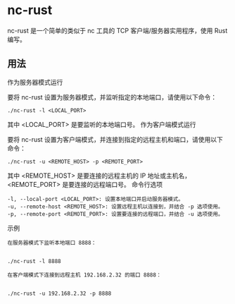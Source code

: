 # nc-rust

nc-rust 是一个简单的类似于 nc 工具的 TCP 客户端/服务器实用程序，使用 Rust 编写。
## 用法
作为服务器模式运行

要将 nc-rust 设置为服务器模式，并监听指定的本地端口，请使用以下命令：


    ./nc-rust -l <LOCAL_PORT>

其中 <LOCAL_PORT> 是要监听的本地端口号。
作为客户端模式运行

要将 nc-rust 设置为客户端模式，并连接到指定的远程主机和端口，请使用以下命令：


    ./nc-rust -u <REMOTE_HOST> -p <REMOTE_PORT>

其中 <REMOTE_HOST> 是要连接的远程主机的 IP 地址或主机名， <REMOTE_PORT> 是要连接的远程端口号。
命令行选项

    -l, --local-port <LOCAL_PORT>: 设置本地端口并启动服务器模式。
    -u, --remote-host <REMOTE_HOST>: 设置远程主机以连接到，并结合 -p 选项使用。
    -p, --remote-port <REMOTE_PORT>: 设置要连接的远程端口，并结合 -u 选项使用。

示例

    在服务器模式下监听本地端口 8888：


    ./nc-rust -l 8888

    在客户端模式下连接到远程主机 192.168.2.32 的端口 8888：


    ./nc-rust -u 192.168.2.32 -p 8888